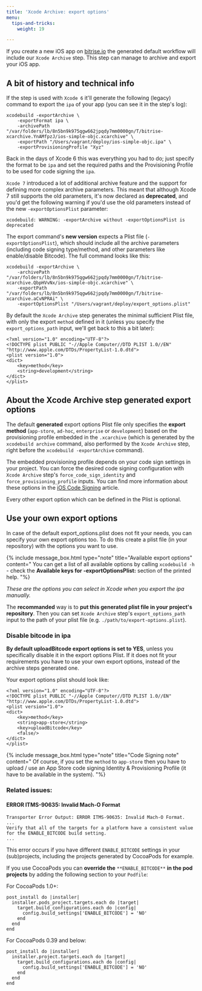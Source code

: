 ```yaml
---
title: 'Xcode Archive: export options'
menu:
  tips-and-tricks:
    weight: 19

---
```

If you create a new iOS app on [bitrise.io](https://www.bitrise.io/)
the generated default workflow will include our `Xcode Archive` step.
This step can manage to archive and export your iOS app.

## A bit of history and technical info

If the step is used with `Xcode 6` it'll generate the following (legacy) command to export
the `ipa` of your app (you can see it in the step's log):

    xcodebuild -exportArchive \
    	-exportFormat ipa \
    	-archivePath "/var/folders/lb/8n5bn9k975qgw662jpqdy7mm0000gn/T/bitrise-xcarchive.YnAMfpzJ/ios-simple-objc.xcarchive" \
    	-exportPath "/Users/vagrant/deploy/ios-simple-objc.ipa" \
    	-exportProvisioningProfile "Xyz"

Back in the days of Xcode 6 this was everything you had to do; just specify the format to be `ipa`
and set the required paths and the Provisioning Profile to be used for code signing the `ipa`.

`Xcode 7` introduced a lot of additional archive feature and the support for
defining more complex archive parameters. This meant that although Xcode 7 still supports
the old parameters, it's now declared as **deprecated**, and you'd get
the following warning if you'd use the old parameters instead of the new `-exportOptionsPlist` parameter:

    xcodebuild: WARNING: -exportArchive without -exportOptionsPlist is deprecated

The export command's **new version** expects a Plist file (`-exportOptionsPlist`),
which should include all the archive parameters (including code signing type/method,
and other parameters like enable/disable Bitcode). The full command looks like this:

    xcodebuild -exportArchive \
    	-archivePath "/var/folders/lb/8n5bn9k975qgw662jpqdy7mm0000gn/T/bitrise-xcarchive.QbpHVvNx/ios-simple-objc.xcarchive" \
    	-exportPath "/var/folders/lb/8n5bn9k975qgw662jpqdy7mm0000gn/T/bitrise-xcarchive.aCvNPRAi" \
    	-exportOptionsPlist "/Users/vagrant/deploy/export_options.plist"

By default the `Xcode Archive` step generates the minimal sufficient Plist file,
with only the export `method` defined in it (unless you specify the `export_options_path` input,
we'll get back to this a bit later):

    <?xml version="1.0" encoding="UTF-8"?>
    <!DOCTYPE plist PUBLIC "-//Apple Computer//DTD PLIST 1.0//EN" "http://www.apple.com/DTDs/PropertyList-1.0.dtd">
    <plist version="1.0">
    <dict>
    	<key>method</key>
    	<string>development</string>
    </dict>
    </plist>

## About the Xcode Archive step generated export options

The default **generated** export options Plist file only specifies
the **export method** (`app-store`, `ad-hoc`, `enterprise` or `development`)
based on the provisioning profile embedded in the `.xcarchive` (which is generated by the `xcodebuild archive`
command, also performed by the `Xcode Archive` step, right before the `xcodebuild -exportArchive` command).

The embedded provisioning profile depends on your code sign settings in your project. You can force the desired code signing configuration with `Xcode Archive` step's `force_code_sign_identity` and `force_provisioning_profile` inputs.
You can find more information about these options in the [iOS Code Signing](/code-signing/ios-code-signing/create-signed-ipa-for-xcode/) article.

Every other export option which can be defined in the Plist is optional.

## Use your own export options

In case of the default export_options.plist does not fit your needs,
you can specify your own export options too.
To do this create a plist file (in your repository) with the options you want to use.

{% include message_box.html type="note" title="Available export options" content="
You can get a list of all available options by calling `xcodebuild -h` - check the **Available keys for -exportOptionsPlist:** section of the printed help. "%}

_These are the options you can select in Xcode when you export the ipa manually._

The **recommanded** way is to **put this generated plist file in your project's repository**.
Then you can set `Xcode Archive` step's `export_options_path` input
to the path of your plist file (e.g. `./path/to/export-options.plist`).

### Disable bitcode in ipa

**By default uploadBitcode export options is set to YES**, unless you specifically disable
it in the export options Plist.
If it does not fit your requirements you have to use your own export options,
instead of the archive steps generated one.

Your export options plist should look like:

    <?xml version="1.0" encoding="UTF-8"?>
    <!DOCTYPE plist PUBLIC "-//Apple Computer//DTD PLIST 1.0//EN" "http://www.apple.com/DTDs/PropertyList-1.0.dtd">
    <plist version="1.0">
    <dict>
    	<key>method</key>
    	<string>app-store</string>
    	<key>uploadBitcode</key>
    	<false/>
    </dict>
    </plist>

{% include message_box.html type="note" title="Code Signing note" content="
Of course, if you set the `method` to `app-store` then you have to upload / use an App Store code signing Identity & Provisioning Profile (it have to be available in the system).
"%}

### Related issues:

#### ERROR ITMS-90635: Invalid Mach-O Format

    Transporter Error Output: ERROR ITMS-90635: Invalid Mach-O Format.
    ...
    Verify that all of the targets for a platform have a consistent value for the ENABLE_BITCODE build setting.
    ...

This error occurs if you have different `ENABLE_BITCODE` settings
in your (sub)projects, including the projects generated by CocoaPods for example.

If you use CocoaPods you can **override the** `**ENABLE_BITCODE**` **in the pod projects** by adding
the following section to your `Podfile`:

For CocoaPods 1.0+:

    post_install do |installer|
      installer.pods_project.targets.each do |target|
        target.build_configurations.each do |config|
          config.build_settings['ENABLE_BITCODE'] = 'NO'
        end
      end
    end

For CocoaPods 0.39 and below:

    post_install do |installer|
      installer.project.targets.each do |target|
        target.build_configurations.each do |config|
          config.build_settings['ENABLE_BITCODE'] = 'NO'
        end
      end
    end